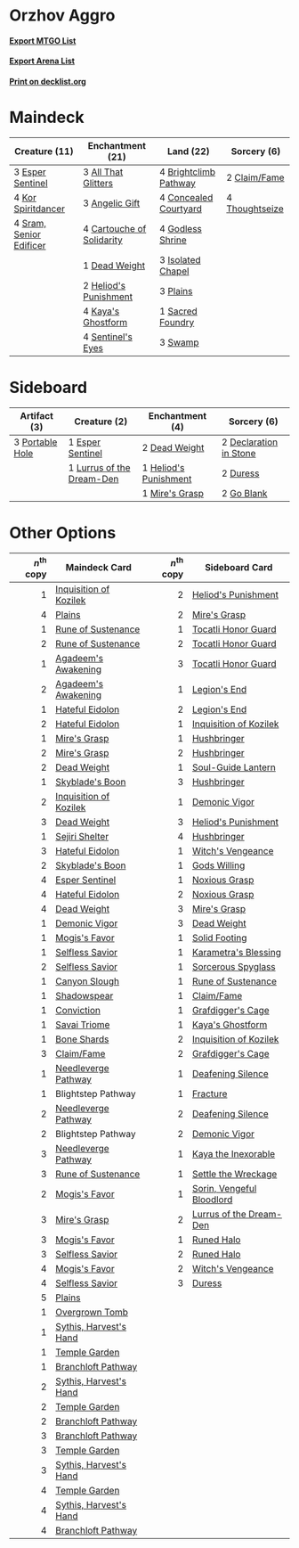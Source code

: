 # Orzhov Aggro

#### [Export MTGO List](../collection/Orzhov%20Aggro/Orzhov%20Aggro.txt)
#### [Export Arena List](../collection/Orzhov%20Aggro/Orzhov%20Aggro_arena.txt)
#### [Print on decklist.org](http://decklist.org/?deckmain=3%09All%20That%20Glitters%0A3%09Angelic%20Gift%0A4%09Brightclimb%20Pathway%0A4%09Cartouche%20of%20Solidarity%0A2%09Claim/Fame%0A4%09Concealed%20Courtyard%0A1%09Dead%20Weight%0A3%09Esper%20Sentinel%0A4%09Godless%20Shrine%0A2%09Heliod's%20Punishment%0A3%09Isolated%20Chapel%0A4%09Kaya's%20Ghostform%0A4%09Kor%20Spiritdancer%0A3%09Plains%0A1%09Sacred%20Foundry%0A4%09Sentinel's%20Eyes%0A4%09Sram,%20Senior%20Edificer%0A3%09Swamp%0A4%09Thoughtseize&deckside=2%09Dead%20Weight%0A2%09Declaration%20in%20Stone%0A2%09Duress%0A1%09Esper%20Sentinel%0A2%09Go%20Blank%0A1%09Heliod's%20Punishment%0A1%09Lurrus%20of%20the%20Dream-Den%0A1%09Mire's%20Grasp%0A3%09Portable%20Hole)
# Maindeck

|                                          Creature (11)                                           |                                          Enchantment (21)                                          |                                           Land (22)                                            |                                       Sorcery (6)                                       |
|--------------------------------------------------------------------------------------------------|----------------------------------------------------------------------------------------------------|------------------------------------------------------------------------------------------------|-----------------------------------------------------------------------------------------|
|3 [Esper Sentinel](http://gatherer.wizards.com/Pages/Card/Details.aspx?multiverseid=522088)       |3 [All That Glitters](http://gatherer.wizards.com/Pages/Card/Details.aspx?multiverseid=472964)      |4 [Brightclimb Pathway](http://gatherer.wizards.com/Pages/Card/Details.aspx?multiverseid=491911)|2 [Claim/Fame](http://gatherer.wizards.com/Pages/Card/Details.aspx?multiverseid=430839)  |
|4 [Kor Spiritdancer](http://gatherer.wizards.com/Pages/Card/Details.aspx?multiverseid=446061)     |3 [Angelic Gift](http://gatherer.wizards.com/Pages/Card/Details.aspx?multiverseid=446056)           |4 [Concealed Courtyard](http://gatherer.wizards.com/Pages/Card/Details.aspx?multiverseid=417818)|4 [Thoughtseize](http://gatherer.wizards.com/Pages/Card/Details.aspx?multiverseid=438676)|
|4 [Sram, Senior Edificer](http://gatherer.wizards.com/Pages/Card/Details.aspx?multiverseid=423690)|4 [Cartouche of Solidarity](http://gatherer.wizards.com/Pages/Card/Details.aspx?multiverseid=426709)|4 [Godless Shrine](http://gatherer.wizards.com/Pages/Card/Details.aspx?multiverseid=405099)     |                                                                                         |
|                                                                                                  |1 [Dead Weight](http://gatherer.wizards.com/Pages/Card/Details.aspx?multiverseid=452817)            |3 [Isolated Chapel](http://gatherer.wizards.com/Pages/Card/Details.aspx?multiverseid=443129)    |                                                                                         |
|                                                                                                  |2 [Heliod's Punishment](http://gatherer.wizards.com/Pages/Card/Details.aspx?multiverseid=476272)    |3 [Plains](http://gatherer.wizards.com/Pages/Card/Details.aspx?multiverseid=439856)             |                                                                                         |
|                                                                                                  |4 [Kaya's Ghostform](http://gatherer.wizards.com/Pages/Card/Details.aspx?multiverseid=461021)       |1 [Sacred Foundry](http://gatherer.wizards.com/Pages/Card/Details.aspx?multiverseid=405106)     |                                                                                         |
|                                                                                                  |4 [Sentinel's Eyes](http://gatherer.wizards.com/Pages/Card/Details.aspx?multiverseid=476287)        |3 [Swamp](http://gatherer.wizards.com/Pages/Card/Details.aspx?multiverseid=439858)              |                                                                                         |


# Sideboard

|                                       Artifact (3)                                       |                                            Creature (2)                                            |                                        Enchantment (4)                                         |                                           Sorcery (6)                                           |
|------------------------------------------------------------------------------------------|----------------------------------------------------------------------------------------------------|------------------------------------------------------------------------------------------------|-------------------------------------------------------------------------------------------------|
|3 [Portable Hole](http://gatherer.wizards.com/Pages/Card/Details.aspx?multiverseid=527320)|1 [Esper Sentinel](http://gatherer.wizards.com/Pages/Card/Details.aspx?multiverseid=522088)         |2 [Dead Weight](http://gatherer.wizards.com/Pages/Card/Details.aspx?multiverseid=452817)        |2 [Declaration in Stone](http://gatherer.wizards.com/Pages/Card/Details.aspx?multiverseid=409750)|
|                                                                                          |1 [Lurrus of the Dream-Den](http://gatherer.wizards.com/Pages/Card/Details.aspx?multiverseid=479746)|1 [Heliod's Punishment](http://gatherer.wizards.com/Pages/Card/Details.aspx?multiverseid=476272)|2 [Duress](http://gatherer.wizards.com/Pages/Card/Details.aspx?multiverseid=14557)               |
|                                                                                          |                                                                                                    |1 [Mire's Grasp](http://gatherer.wizards.com/Pages/Card/Details.aspx?multiverseid=476357)       |2 [Go Blank](http://gatherer.wizards.com/Pages/Card/Details.aspx?multiverseid=513549)            |


# Other Options

|*n*<sup>th</sup> copy|                                          Maindeck Card                                          |*n*<sup>th</sup> copy|                                           Sideboard Card                                           |
|--------------------:|-------------------------------------------------------------------------------------------------|--------------------:|----------------------------------------------------------------------------------------------------|
|                    1|[Inquisition of Kozilek](http://gatherer.wizards.com/Pages/Card/Details.aspx?multiverseid=416897)|                    2|[Heliod's Punishment](http://gatherer.wizards.com/Pages/Card/Details.aspx?multiverseid=476272)      |
|                    4|[Plains](http://gatherer.wizards.com/Pages/Card/Details.aspx?multiverseid=439856)                |                    2|[Mire's Grasp](http://gatherer.wizards.com/Pages/Card/Details.aspx?multiverseid=476357)             |
|                    1|[Rune of Sustenance](http://gatherer.wizards.com/Pages/Card/Details.aspx?multiverseid=503631)    |                    1|[Tocatli Honor Guard](http://gatherer.wizards.com/Pages/Card/Details.aspx?multiverseid=435194)      |
|                    2|[Rune of Sustenance](http://gatherer.wizards.com/Pages/Card/Details.aspx?multiverseid=503631)    |                    2|[Tocatli Honor Guard](http://gatherer.wizards.com/Pages/Card/Details.aspx?multiverseid=435194)      |
|                    1|[Agadeem's Awakening](http://gatherer.wizards.com/Pages/Card/Details.aspx?multiverseid=491723)   |                    3|[Tocatli Honor Guard](http://gatherer.wizards.com/Pages/Card/Details.aspx?multiverseid=435194)      |
|                    2|[Agadeem's Awakening](http://gatherer.wizards.com/Pages/Card/Details.aspx?multiverseid=491723)   |                    1|[Legion's End](http://gatherer.wizards.com/Pages/Card/Details.aspx?multiverseid=466860)             |
|                    1|[Hateful Eidolon](http://gatherer.wizards.com/Pages/Card/Details.aspx?multiverseid=476352)       |                    2|[Legion's End](http://gatherer.wizards.com/Pages/Card/Details.aspx?multiverseid=466860)             |
|                    2|[Hateful Eidolon](http://gatherer.wizards.com/Pages/Card/Details.aspx?multiverseid=476352)       |                    1|[Inquisition of Kozilek](http://gatherer.wizards.com/Pages/Card/Details.aspx?multiverseid=416897)   |
|                    1|[Mire's Grasp](http://gatherer.wizards.com/Pages/Card/Details.aspx?multiverseid=476357)          |                    1|[Hushbringer](http://gatherer.wizards.com/Pages/Card/Details.aspx?multiverseid=472980)              |
|                    2|[Mire's Grasp](http://gatherer.wizards.com/Pages/Card/Details.aspx?multiverseid=476357)          |                    2|[Hushbringer](http://gatherer.wizards.com/Pages/Card/Details.aspx?multiverseid=472980)              |
|                    2|[Dead Weight](http://gatherer.wizards.com/Pages/Card/Details.aspx?multiverseid=452817)           |                    1|[Soul-Guide Lantern](http://gatherer.wizards.com/Pages/Card/Details.aspx?multiverseid=476488)       |
|                    1|[Skyblade's Boon](http://gatherer.wizards.com/Pages/Card/Details.aspx?multiverseid=522107)       |                    3|[Hushbringer](http://gatherer.wizards.com/Pages/Card/Details.aspx?multiverseid=472980)              |
|                    2|[Inquisition of Kozilek](http://gatherer.wizards.com/Pages/Card/Details.aspx?multiverseid=416897)|                    1|[Demonic Vigor](http://gatherer.wizards.com/Pages/Card/Details.aspx?multiverseid=442973)            |
|                    3|[Dead Weight](http://gatherer.wizards.com/Pages/Card/Details.aspx?multiverseid=452817)           |                    3|[Heliod's Punishment](http://gatherer.wizards.com/Pages/Card/Details.aspx?multiverseid=476272)      |
|                    1|[Sejiri Shelter](http://gatherer.wizards.com/Pages/Card/Details.aspx?multiverseid=491662)        |                    4|[Hushbringer](http://gatherer.wizards.com/Pages/Card/Details.aspx?multiverseid=472980)              |
|                    3|[Hateful Eidolon](http://gatherer.wizards.com/Pages/Card/Details.aspx?multiverseid=476352)       |                    1|[Witch's Vengeance](http://gatherer.wizards.com/Pages/Card/Details.aspx?multiverseid=473073)        |
|                    2|[Skyblade's Boon](http://gatherer.wizards.com/Pages/Card/Details.aspx?multiverseid=522107)       |                    1|[Gods Willing](http://gatherer.wizards.com/Pages/Card/Details.aspx?multiverseid=442005)             |
|                    4|[Esper Sentinel](http://gatherer.wizards.com/Pages/Card/Details.aspx?multiverseid=522088)        |                    1|[Noxious Grasp](http://gatherer.wizards.com/Pages/Card/Details.aspx?multiverseid=466864)            |
|                    4|[Hateful Eidolon](http://gatherer.wizards.com/Pages/Card/Details.aspx?multiverseid=476352)       |                    2|[Noxious Grasp](http://gatherer.wizards.com/Pages/Card/Details.aspx?multiverseid=466864)            |
|                    4|[Dead Weight](http://gatherer.wizards.com/Pages/Card/Details.aspx?multiverseid=452817)           |                    3|[Mire's Grasp](http://gatherer.wizards.com/Pages/Card/Details.aspx?multiverseid=476357)             |
|                    1|[Demonic Vigor](http://gatherer.wizards.com/Pages/Card/Details.aspx?multiverseid=442973)         |                    3|[Dead Weight](http://gatherer.wizards.com/Pages/Card/Details.aspx?multiverseid=452817)              |
|                    1|[Mogis's Favor](http://gatherer.wizards.com/Pages/Card/Details.aspx?multiverseid=476358)         |                    1|[Solid Footing](http://gatherer.wizards.com/Pages/Card/Details.aspx?multiverseid=479551)            |
|                    1|[Selfless Savior](http://gatherer.wizards.com/Pages/Card/Details.aspx?multiverseid=485359)       |                    1|[Karametra's Blessing](http://gatherer.wizards.com/Pages/Card/Details.aspx?multiverseid=476277)     |
|                    2|[Selfless Savior](http://gatherer.wizards.com/Pages/Card/Details.aspx?multiverseid=485359)       |                    1|[Sorcerous Spyglass](http://gatherer.wizards.com/Pages/Card/Details.aspx?multiverseid=435407)       |
|                    1|[Canyon Slough](http://gatherer.wizards.com/Pages/Card/Details.aspx?multiverseid=426941)         |                    1|[Rune of Sustenance](http://gatherer.wizards.com/Pages/Card/Details.aspx?multiverseid=503631)       |
|                    1|[Shadowspear](http://gatherer.wizards.com/Pages/Card/Details.aspx?multiverseid=476487)           |                    1|[Claim/Fame](http://gatherer.wizards.com/Pages/Card/Details.aspx?multiverseid=430839)               |
|                    1|[Conviction](http://gatherer.wizards.com/Pages/Card/Details.aspx?multiverseid=423679)            |                    1|[Grafdigger's Cage](http://gatherer.wizards.com/Pages/Card/Details.aspx?multiverseid=278452)        |
|                    1|[Savai Triome](http://gatherer.wizards.com/Pages/Card/Details.aspx?multiverseid=479773)          |                    1|[Kaya's Ghostform](http://gatherer.wizards.com/Pages/Card/Details.aspx?multiverseid=461021)         |
|                    1|[Bone Shards](http://gatherer.wizards.com/Pages/Card/Details.aspx?multiverseid=522152)           |                    2|[Inquisition of Kozilek](http://gatherer.wizards.com/Pages/Card/Details.aspx?multiverseid=416897)   |
|                    3|[Claim/Fame](http://gatherer.wizards.com/Pages/Card/Details.aspx?multiverseid=430839)            |                    2|[Grafdigger's Cage](http://gatherer.wizards.com/Pages/Card/Details.aspx?multiverseid=278452)        |
|                    1|[Needleverge Pathway](http://gatherer.wizards.com/Pages/Card/Details.aspx?multiverseid=491918)   |                    1|[Deafening Silence](http://gatherer.wizards.com/Pages/Card/Details.aspx?multiverseid=472972)        |
|                    1|Blightstep Pathway                                                                               |                    1|[Fracture](http://gatherer.wizards.com/Pages/Card/Details.aspx?multiverseid=513680)                 |
|                    2|[Needleverge Pathway](http://gatherer.wizards.com/Pages/Card/Details.aspx?multiverseid=491918)   |                    2|[Deafening Silence](http://gatherer.wizards.com/Pages/Card/Details.aspx?multiverseid=472972)        |
|                    2|Blightstep Pathway                                                                               |                    2|[Demonic Vigor](http://gatherer.wizards.com/Pages/Card/Details.aspx?multiverseid=442973)            |
|                    3|[Needleverge Pathway](http://gatherer.wizards.com/Pages/Card/Details.aspx?multiverseid=491918)   |                    1|[Kaya the Inexorable](http://gatherer.wizards.com/Pages/Card/Details.aspx?multiverseid=503834)      |
|                    3|[Rune of Sustenance](http://gatherer.wizards.com/Pages/Card/Details.aspx?multiverseid=503631)    |                    1|[Settle the Wreckage](http://gatherer.wizards.com/Pages/Card/Details.aspx?multiverseid=435186)      |
|                    2|[Mogis's Favor](http://gatherer.wizards.com/Pages/Card/Details.aspx?multiverseid=476358)         |                    1|[Sorin, Vengeful Bloodlord](http://gatherer.wizards.com/Pages/Card/Details.aspx?multiverseid=461144)|
|                    3|[Mire's Grasp](http://gatherer.wizards.com/Pages/Card/Details.aspx?multiverseid=476357)          |                    2|[Lurrus of the Dream-Den](http://gatherer.wizards.com/Pages/Card/Details.aspx?multiverseid=479746)  |
|                    3|[Mogis's Favor](http://gatherer.wizards.com/Pages/Card/Details.aspx?multiverseid=476358)         |                    1|[Runed Halo](http://gatherer.wizards.com/Pages/Card/Details.aspx?multiverseid=154005)               |
|                    3|[Selfless Savior](http://gatherer.wizards.com/Pages/Card/Details.aspx?multiverseid=485359)       |                    2|[Runed Halo](http://gatherer.wizards.com/Pages/Card/Details.aspx?multiverseid=154005)               |
|                    4|[Mogis's Favor](http://gatherer.wizards.com/Pages/Card/Details.aspx?multiverseid=476358)         |                    2|[Witch's Vengeance](http://gatherer.wizards.com/Pages/Card/Details.aspx?multiverseid=473073)        |
|                    4|[Selfless Savior](http://gatherer.wizards.com/Pages/Card/Details.aspx?multiverseid=485359)       |                    3|[Duress](http://gatherer.wizards.com/Pages/Card/Details.aspx?multiverseid=14557)                    |
|                    5|[Plains](http://gatherer.wizards.com/Pages/Card/Details.aspx?multiverseid=439856)                |                     |                                                                                                    |
|                    1|[Overgrown Tomb](http://gatherer.wizards.com/Pages/Card/Details.aspx?multiverseid=405103)        |                     |                                                                                                    |
|                    1|[Sythis, Harvest's Hand](http://gatherer.wizards.com/Pages/Card/Details.aspx?multiverseid=522290)|                     |                                                                                                    |
|                    1|[Temple Garden](http://gatherer.wizards.com/Pages/Card/Details.aspx?multiverseid=405112)         |                     |                                                                                                    |
|                    1|[Branchloft Pathway](http://gatherer.wizards.com/Pages/Card/Details.aspx?multiverseid=491909)    |                     |                                                                                                    |
|                    2|[Sythis, Harvest's Hand](http://gatherer.wizards.com/Pages/Card/Details.aspx?multiverseid=522290)|                     |                                                                                                    |
|                    2|[Temple Garden](http://gatherer.wizards.com/Pages/Card/Details.aspx?multiverseid=405112)         |                     |                                                                                                    |
|                    2|[Branchloft Pathway](http://gatherer.wizards.com/Pages/Card/Details.aspx?multiverseid=491909)    |                     |                                                                                                    |
|                    3|[Branchloft Pathway](http://gatherer.wizards.com/Pages/Card/Details.aspx?multiverseid=491909)    |                     |                                                                                                    |
|                    3|[Temple Garden](http://gatherer.wizards.com/Pages/Card/Details.aspx?multiverseid=405112)         |                     |                                                                                                    |
|                    3|[Sythis, Harvest's Hand](http://gatherer.wizards.com/Pages/Card/Details.aspx?multiverseid=522290)|                     |                                                                                                    |
|                    4|[Temple Garden](http://gatherer.wizards.com/Pages/Card/Details.aspx?multiverseid=405112)         |                     |                                                                                                    |
|                    4|[Sythis, Harvest's Hand](http://gatherer.wizards.com/Pages/Card/Details.aspx?multiverseid=522290)|                     |                                                                                                    |
|                    4|[Branchloft Pathway](http://gatherer.wizards.com/Pages/Card/Details.aspx?multiverseid=491909)    |                     |                                                                                                    |

